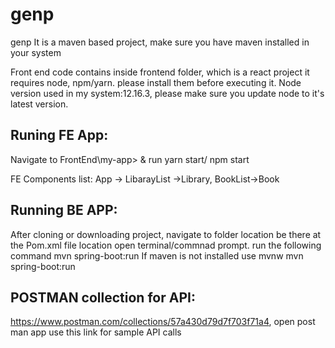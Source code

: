 # genp
genp
It is a maven based project, make sure you have maven installed in your system

Front end code contains inside frontend folder, which is a react project it requires node, npm/yarn. please install them before executing it. 
Node version used in my system:12.16.3, please make sure you update node to it's latest version.

Runing FE App:
---------
Navigate to FrontEnd\my-app> & run yarn start/ npm start

FE Components list: App -> LibarayList ->Library,  BookList->Book
 
 Running BE APP:
 --------------
 After cloning or downloading project, navigate to folder location be there at the Pom.xml file location
 open terminal/commnad prompt. run the following command mvn spring-boot:run
 If maven is not installed use mvnw mvn spring-boot:run

POSTMAN collection for API:
--------------------------
https://www.postman.com/collections/57a430d79d7f703f71a4, 
open post man app use this link for sample API calls
